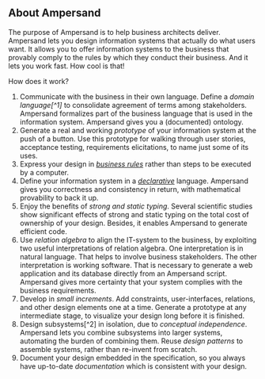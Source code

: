 ## About Ampersand

The purpose of Ampersand is to help business architects deliver. Ampersand lets you design information systems that actually do what users want. It allows you to offer information systems to the business that provably comply to the rules by which they conduct their business. And it lets you work fast. How cool is that!

How does it work?

1. Communicate with the business in their own language. Define a _domain language[^1]_ to consolidate agreement of terms among stakeholders. Ampersand formalizes part of the business language  that is used in the information system. Ampersand gives you a \(documented\) ontology.  
2. Generate a real and working _prototype_ of your information system at the push of a button. Use this prototype for walking through user stories, acceptance testing, requirements elicitations, to name just some of its uses.
3. Express your design in [_business rules_](http://www.businessrulesgroup.org/brmanifesto/BRManifesto.pdf) rather than steps to be executed by a computer.
4. Define your information system in a [_declarative_](/why-declarative.md "Why Declarative?") language. Ampersand gives you correctness and consistency in return, with mathematical provability to back it up.
5. Enjoy the benefits of _strong and static typing_. Several scientific studies show significant effects of strong and static typing on the total cost of ownership of your design. Besides, it enables Ampersand to generate efficient code.  
6. Use _relation algebra_ to align the IT-system to the business, by exploiting two useful interpretations of relation algebra. One interpretation is in natural language. That helps to involve business stakeholders. The other interpretation is working software. That is necessary to generate a web application and its database directly from an Ampersand script. Ampersand gives more certainty that your system complies with the business requirements.
7. Develop in _small increments_. Add constraints, user-interfaces, relations, and other design elements one at a time. Generate a prototype at any intermediate stage, to visualize your design long before it is finished.  
8. Design subsystems[^2] in isolation, due to _conceptual independence_. Ampersand lets you combine subsystems into larger systems, automating the burden of combining them.  Reuse _design patterns_ to assemble systems, rather than re-invent from scratch. 
9. Document your design embedded in the specification, so you always have up-to-date _documentation_ which is consistent with your design.

